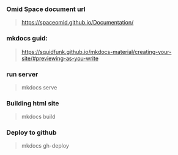 ### Omid Space document url
> https://spaceomid.github.io/Documentation/

### mkdocs guid:
 > https://squidfunk.github.io/mkdocs-material/creating-your-site/#previewing-as-you-write
 
### run server
> mkdocs serve 

### Building html site
> mkdocs build

### Deploy to github
> mkdocs gh-deploy
